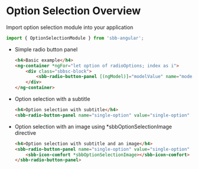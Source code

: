 # Option Selection Overview

Import option selection module into your application

```ts
import { OptionSelectionModule } from 'sbb-angular';
```


   * Simple radio button panel

        ```html
        <h4>Basic example</h4>
        <ng-container *ngFor="let option of radioOptions; index as i">
            <div class="sbbsc-block">
                <sbb-radio-button-panel [(ngModel)]="modelValue" name="model-option-selection" [value]="option.value" [label]="option.name"></sbb-radio-button-panel>
            </div>
        </ng-container>
        ```

   * Option selection with a subtitle
  
        ```html
        <h4>Option selection with subtitle</h4>
        <sbb-radio-button-panel name="single-option" value="single-option" [checked]="checked" label="SBB - Finanzen" subtitle="Armin Burgermeister"></sbb-radio-button-panel>
        ```

   * Option selection with an image using *sbbOptionSelectionImage directive
  
        ```html
        <h4>Option selection with subtitle and an image</h4>
        <sbb-radio-button-panel name="single-option" value="single-option" [checked]="checked" label="SBB - Finanzen" subtitle="Armin Burgermeister">
            <sbb-icon-comfort *sbbOptionSelectionImage></sbb-icon-comfort>
        </sbb-radio-button-panel>
        ```
